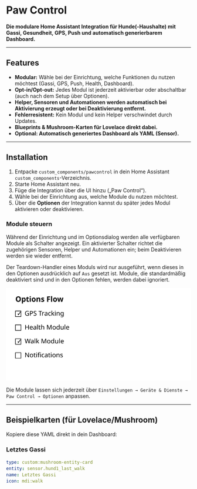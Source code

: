 # Paw Control

**Die modulare Home Assistant Integration für Hunde(-Haushalte) mit Gassi, Gesundheit, GPS, Push und automatisch generierbarem Dashboard.**

---

## Features

- **Modular:** Wähle bei der Einrichtung, welche Funktionen du nutzen möchtest (Gassi, GPS, Push, Health, Dashboard).
- **Opt-in/Opt-out:** Jedes Modul ist jederzeit aktivierbar oder abschaltbar (auch nach dem Setup über Optionen).
- **Helper, Sensoren und Automationen werden automatisch bei Aktivierung erzeugt oder bei Deaktivierung entfernt.**
- **Fehlerresistent:** Kein Modul und kein Helper verschwindet durch Updates.
- **Blueprints & Mushroom-Karten für Lovelace direkt dabei.**
- **Optional: Automatisch generiertes Dashboard als YAML (Sensor).**

---

## Installation

1. Entpacke `custom_components/pawcontrol` in dein Home Assistant `custom_components`-Verzeichnis.
2. Starte Home Assistant neu.
3. Füge die Integration über die UI hinzu („Paw Control“).
4. Wähle bei der Einrichtung aus, welche Module du nutzen möchtest.
5. Über die **Optionen** der Integration kannst du später jedes Modul aktivieren oder deaktivieren.

### Module steuern

Während der Einrichtung und im Optionsdialog werden alle verfügbaren Module als Schalter angezeigt. Ein aktivierter Schalter richtet die zugehörigen Sensoren, Helper und Automationen ein; beim Deaktivieren werden sie wieder entfernt.

Der Teardown-Handler eines Moduls wird nur ausgeführt, wenn dieses in den Optionen ausdrücklich auf `Aus` gesetzt ist. Module, die standardmäßig deaktiviert sind und in den Optionen fehlen, werden dabei ignoriert.

![Options Flow mit Modul-Schaltern](images/options_flow.svg)

Die Module lassen sich jederzeit über `Einstellungen → Geräte & Dienste → Paw Control → Optionen` anpassen.

---

## Beispielkarten (für Lovelace/Mushroom)

Kopiere diese YAML direkt in dein Dashboard:

### Letztes Gassi

```yaml
type: custom:mushroom-entity-card
entity: sensor.hund1_last_walk
name: Letztes Gassi
icon: mdi:walk

